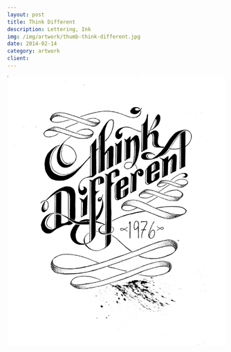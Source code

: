 ```yaml
---
layout: post
title: Think Different
description: Lettering, Ink
img: /img/artwork/thumb-think-different.jpg
date: 2014-02-14
category: artwork
client:
---
```

![Think Different](/img/artwork/Think-Different-1200w.jpg)